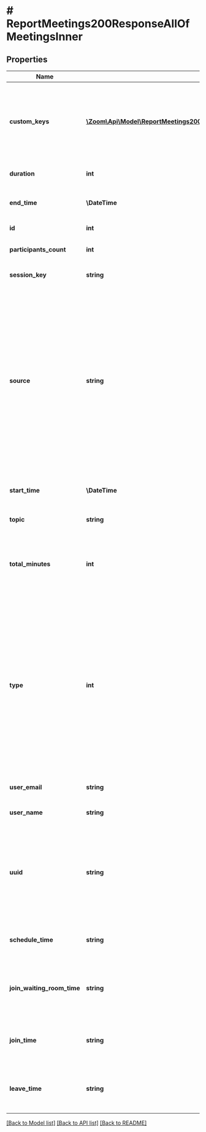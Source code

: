 # # ReportMeetings200ResponseAllOfMeetingsInner

## Properties

Name | Type | Description | Notes
------------ | ------------- | ------------- | -------------
**custom_keys** | [**\Zoom\Api\Model\ReportMeetings200ResponseAllOfMeetingsInnerCustomKeysInner[]**](ReportMeetings200ResponseAllOfMeetingsInnerCustomKeysInner.md) | Information about the meeting&#39;s assigned custom keys and values. This returns a maximum of 10 items. | [optional]
**duration** | **int** | The meeting&#39;s duration. | [optional]
**end_time** | **\DateTime** | The meeting&#39;s end date and time. | [optional]
**id** | **int** | The [meeting ID](https://support.zoom.us/hc/en-us/articles/201362373-What-is-a-Meeting-ID). | [optional]
**participants_count** | **int** | The number of meeting participants. | [optional]
**session_key** | **string** | The Video SDK custom session ID. | [optional]
**source** | **string** | Whether the meeting was created directly through Zoom or via an API request:  * If the meeting was created via an OAuth app, this field returns the OAuth app&#39;s name.  * If the meeting was created via JWT or the Zoom Web Portal, this returns the &#x60;Zoom&#x60; value. | [optional]
**start_time** | **\DateTime** | The meeting&#39;s start date and time. | [optional]
**topic** | **string** | The meeting&#39;s topic. | [optional]
**total_minutes** | **int** | The sum of meeting minutes from all meeting participants in the meeting. | [optional]
**type** | **int** | The meeting type:  * &#x60;1&#x60; — An instant meeting.  * &#x60;2&#x60; — A scheduled meeting.  * &#x60;3&#x60; — A recurring meeting with no fixed time.  * &#x60;4&#x60; — A [personal meeting room](https://support.zoom.us/hc/en-us/articles/201362843). * &#x60;8&#x60; — A recurring meeting with a fixed time. | [optional]
**user_email** | **string** | The user&#39;s email address. | [optional]
**user_name** | **string** | The user&#39;s display name. | [optional]
**uuid** | **string** | The meeting&#39;s universally unique identifier (UUID). Each meeting instance generates a meeting UUID. | [optional]
**schedule_time** | **string** | The meeting&#39;s scheduled date and time. | [optional]
**join_waiting_room_time** | **string** | The date and time at which the attendee joined the waiting room. | [optional]
**join_time** | **string** | The date and time at which the attendee joined the meeting. | [optional]
**leave_time** | **string** | The date and time at which the attendee left the meeting. | [optional]

[[Back to Model list]](../../README.md#models) [[Back to API list]](../../README.md#endpoints) [[Back to README]](../../README.md)
